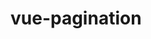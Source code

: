 # vue-pagination

<template>
  <customPagination
    :current="current"
    :total="total"
    :per-page="perPage"
    @page-changed="current = $event"
    :showFilter="true"
  />
</template>

<script>
import { defineComponent } from "vue";
import customPagination from "./vad.vue";
export default defineComponent({
  name: "Pagination Example",
  components: {
    customPagination,
  },
  data() {
    return {
      current: 1,
      perPage: 2,
      total: 20,
    };
  },
});
</script>

<style scoped></style>
